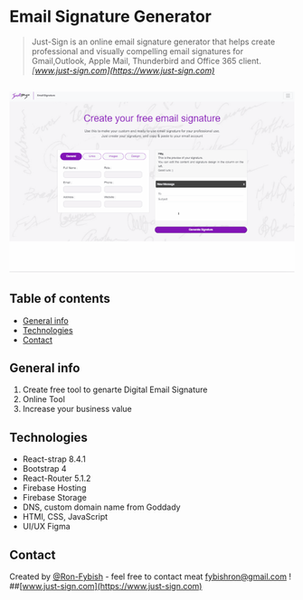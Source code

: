 # Email Signature Generator

> Just-Sign is an online email signature generator that helps create professional and visually compelling email signatures
> for Gmail,Outlook, Apple Mail, Thunderbird and Office 365 client.
>*[www.just-sign.com](https://www.just-sign.com)*


![](guides.gif)
---


## Table of contents
* [General info](#general-info)
* [Technologies](#technologies)
* [Contact](#contact)

## General info
1. Create free tool to genarte Digital Email Signature
2. Online Tool
3. Increase your business value

## Technologies
* React-strap 8.4.1
* Bootstrap 4
* React-Router 5.1.2
* Firebase Hosting
* Firebase Storage
* DNS, custom domain name from Goddady 
* HTMl, CSS, JavaScript
* UI/UX Figma 


## Contact
Created by [@Ron-Fybish](https://www.linkedin.com/in/ron-fybish-9b0194157/) - feel free to contact meat <fybishron@gmail.com> !
##[www.just-sign.com](https://www.just-sign.com)
